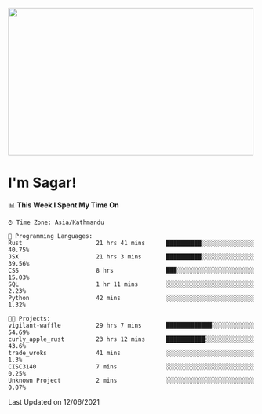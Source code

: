 
<img src="https://media.giphy.com/media/3ornk57KwDXf81rjWM/giphy.gif" width="500" height="300" frameBorder="0" class="giphy-embed" allowFullScreen></img>

#   I'm Sagar!

<!--START_SECTION:waka-->
📊 **This Week I Spent My Time On** 

```text
⌚︎ Time Zone: Asia/Kathmandu

💬 Programming Languages: 
Rust                     21 hrs 41 mins      ██████████░░░░░░░░░░░░░░░   40.75% 
JSX                      21 hrs 3 mins       ██████████░░░░░░░░░░░░░░░   39.56% 
CSS                      8 hrs               ███░░░░░░░░░░░░░░░░░░░░░░   15.03% 
SQL                      1 hr 11 mins        ░░░░░░░░░░░░░░░░░░░░░░░░░   2.23% 
Python                   42 mins             ░░░░░░░░░░░░░░░░░░░░░░░░░   1.32%

🐱‍💻 Projects: 
vigilant-waffle          29 hrs 7 mins       █████████████░░░░░░░░░░░░   54.69% 
curly_apple_rust         23 hrs 12 mins      ███████████░░░░░░░░░░░░░░   43.6% 
trade_wroks              41 mins             ░░░░░░░░░░░░░░░░░░░░░░░░░   1.3% 
CISC3140                 7 mins              ░░░░░░░░░░░░░░░░░░░░░░░░░   0.25% 
Unknown Project          2 mins              ░░░░░░░░░░░░░░░░░░░░░░░░░   0.07%

```


 Last Updated on 12/06/2021
<!--END_SECTION:waka-->
